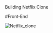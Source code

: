 Building Netflix Clone

#Front-End 

![Netflix_clone](https://user-images.githubusercontent.com/42893025/128929259-8a63d8f7-9e01-4beb-8b84-a2050885c80e.PNG)

